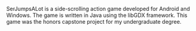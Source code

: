 SerJumpsALot is a side-scrolling action game developed for Android and Windows. The game is written in Java using the libGDX framework. This game was the honors capstone project for my undergraduate degree. 
